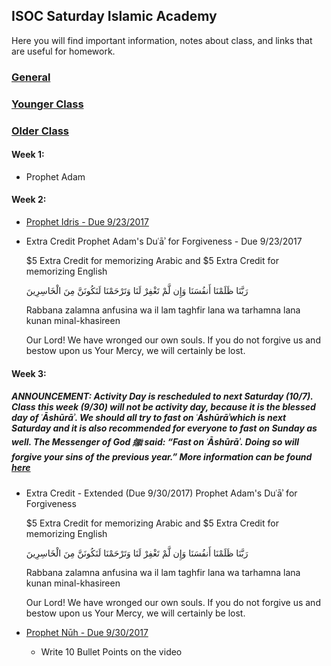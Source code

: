## ISOC Saturday Islamic Academy

Here you will find important information, notes about class, and links that are useful for homework. 

### [General](https://isocia.github.io/General)
### [Younger Class](https://isocia.github.io/YoungerClass)
### [Older Class](https://isocia.github.io/OlderClass)

#### Week 1:
* Prophet Adam

#### Week 2:
* [Prophet Idris - Due 9/23/2017](https://www.youtube.com/watch?v=T2_7Y4Jrg0k)
* Extra Credit
    Prophet Adam's Duʿāʾ for Forgiveness - Due 9/23/2017
    
    $5 Extra Credit for memorizing Arabic and $5 Extra Credit for memorizing English
    
    
    رَبَّنَا ظَلَمْنَا أَنفُسَنَا وَإِن لَّمْ تَغْفِرْ لَنَا وَتَرْحَمْنَا لَنَكُونَنَّ مِنَ الْخَاسِرِينَ 
    
    Rabbana zalamna anfusina wa il lam taghfir lana wa tarhamna lana kunan minal-khasireen 
    
    Our Lord! We have wronged our own souls. If you do not forgive us and bestow upon us Your Mercy, we will certainly be lost.
   
#### Week 3:
##### ANNOUNCEMENT: Activity Day is rescheduled to next Saturday (10/7). Class this week (9/30) will not be activity day, because it is the blessed day of ʿĀshūrāʾ. We should all try to fast on ʿĀshūrāʾwhich is next Saturday and it is also recommended for everyone to fast on Sunday as well. The Messenger of God ﷺ said: “Fast on ʿĀshūrāʾ. Doing so will forgive your sins of the previous year.” More information can be found [here](https://servantsofthebeloved.com/writeups/ashura.html)
* Extra Credit - Extended (Due 9/30/2017)
    Prophet Adam's Duʿāʾ for Forgiveness
    
    $5 Extra Credit for memorizing Arabic and $5 Extra Credit for memorizing English
    
    
    رَبَّنَا ظَلَمْنَا أَنفُسَنَا وَإِن لَّمْ تَغْفِرْ لَنَا وَتَرْحَمْنَا لَنَكُونَنَّ مِنَ الْخَاسِرِينَ 
    
    Rabbana zalamna anfusina wa il lam taghfir lana wa tarhamna lana kunan minal-khasireen 
    
    Our Lord! We have wronged our own souls. If you do not forgive us and bestow upon us Your Mercy, we will certainly be lost.
    
* [Prophet Nūh - Due 9/30/2017](https://youtu.be/LGCm2IPlIsU)
    * Write 10 Bullet Points on the video
